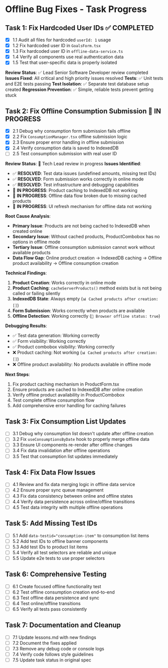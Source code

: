 # Offline Bug Fixes - Task Progress

## Task 1: Fix Hardcoded User IDs ✅ COMPLETED

- [x] 1.1 Audit all files for hardcoded `userId: 1` usage
- [x] 1.2 Fix hardcoded user ID in `GoalsForm.tsx`
- [x] 1.3 Fix hardcoded user ID in `offline-data-service.ts`
- [x] 1.4 Verify all components use real authentication data
- [x] 1.5 Test that user-specific data is properly isolated

**Review Status**: ✅ Lead Senior Software Developer review completed
**Issues Fixed**: All critical and high priority issues resolved
**Tests**: ✅ Unit tests and E2E tests passing
**Test Isolation**: ✅ Separate test database setup created
**Regression Prevention**: ✅ Simple, reliable tests prevent getting stuck

## Task 2: Fix Offline Consumption Submission 🔄 IN PROGRESS

- [x] 2.1 Debug why consumption form submission fails offline
- [x] 2.2 Fix `ConsumptionManager.tsx` offline submission logic
- [x] 2.3 Ensure proper error handling in offline submission
- [x] 2.4 Verify consumption data is saved to IndexedDB
- [ ] 2.5 Test consumption submission with real user ID

**Review Status**: 🔄 Tech Lead review in progress
**Issues Identified**:

- ✅ **RESOLVED**: Test data issues (undefined amounts, missing test IDs)
- ✅ **RESOLVED**: Form submission works correctly in online mode
- ✅ **RESOLVED**: Test infrastructure and debugging capabilities
- 🔄 **IN PROGRESS**: Product caching to IndexedDB not working
- 🔄 **IN PROGRESS**: Offline data flow broken due to missing cached products
- 🔄 **IN PROGRESS**: UI refresh mechanism for offline data not working

**Root Cause Analysis**:

- **Primary Issue**: Products are not being cached to IndexedDB when created online
- **Secondary Issue**: Without cached products, ProductCombobox has no options in offline mode
- **Tertiary Issue**: Offline consumption submission cannot work without available products
- **Data Flow Gap**: Online product creation → IndexedDB caching → Offline product availability → Offline consumption creation

**Technical Findings**:

1. **Product Creation**: Works correctly in online mode
2. **Product Caching**: `cacheServerProducts()` method exists but is not being called or failing silently
3. **IndexedDB State**: Always empty (`📊 Cached products after creation: []`)
4. **Form Submission**: Works correctly when products are available
5. **Offline Detection**: Working correctly (`📱 Browser offline status: true`)

**Debugging Results**:

- ✅ Test data generation: Working correctly
- ✅ Form visibility: Working correctly
- ✅ Product combobox visibility: Working correctly
- ❌ Product caching: Not working (`📊 Cached products after creation: []`)
- ❌ Offline product availability: No products available in offline mode

**Next Steps**:

1. Fix product caching mechanism in ProductForm.tsx
2. Ensure products are cached to IndexedDB after online creation
3. Verify offline product availability in ProductCombobox
4. Test complete offline consumption flow
5. Add comprehensive error handling for caching failures

## Task 3: Fix Consumption List Updates

- [ ] 3.1 Debug why consumption list doesn't update after offline creation
- [ ] 3.2 Fix `useConsumptionsByDate` hook to properly merge offline data
- [ ] 3.3 Ensure UI components re-render after offline changes
- [ ] 3.4 Fix data invalidation after offline operations
- [ ] 3.5 Test that consumption list updates immediately

## Task 4: Fix Data Flow Issues

- [ ] 4.1 Review and fix data merging logic in offline data service
- [ ] 4.2 Ensure proper sync queue management
- [ ] 4.3 Fix data consistency between online and offline states
- [ ] 4.4 Verify data persistence across online/offline transitions
- [ ] 4.5 Test data integrity with multiple offline operations

## Task 5: Add Missing Test IDs

- [ ] 5.1 Add `data-testid="consumption-item"` to consumption list items
- [ ] 5.2 Add test IDs to offline banner components
- [ ] 5.3 Add test IDs to product list items
- [ ] 5.4 Verify all test selectors are reliable and unique
- [ ] 5.5 Update e2e tests to use proper selectors

## Task 6: Comprehensive Testing

- [ ] 6.1 Create focused offline functionality test
- [ ] 6.2 Test offline consumption creation end-to-end
- [ ] 6.3 Test offline data persistence and sync
- [ ] 6.4 Test online/offline transitions
- [ ] 6.5 Verify all tests pass consistently

## Task 7: Documentation and Cleanup

- [ ] 7.1 Update lessons.md with new findings
- [ ] 7.2 Document the fixes applied
- [ ] 7.3 Remove any debug code or console logs
- [ ] 7.4 Verify code follows style guidelines
- [ ] 7.5 Update task status in original spec
